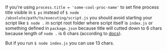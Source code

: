 If you're using `process.title = 'some-cool-proc-name'`
to set fine process title visible in `$ ps` instead of `$ node /absolute/path/to/executing/script.js`
you should avoid starting your script like `$ node .` in script root folder
where script itself is `index.js` or something defined in `package.json`
because title will cutted down to 6 chars because length of `node .` is 6 chars (according to [docs](https://nodejs.org/dist/latest-v4.x/docs/api/process.html#process_process_title)).

But if you run `$ node index.js` you can use 13 chars.
